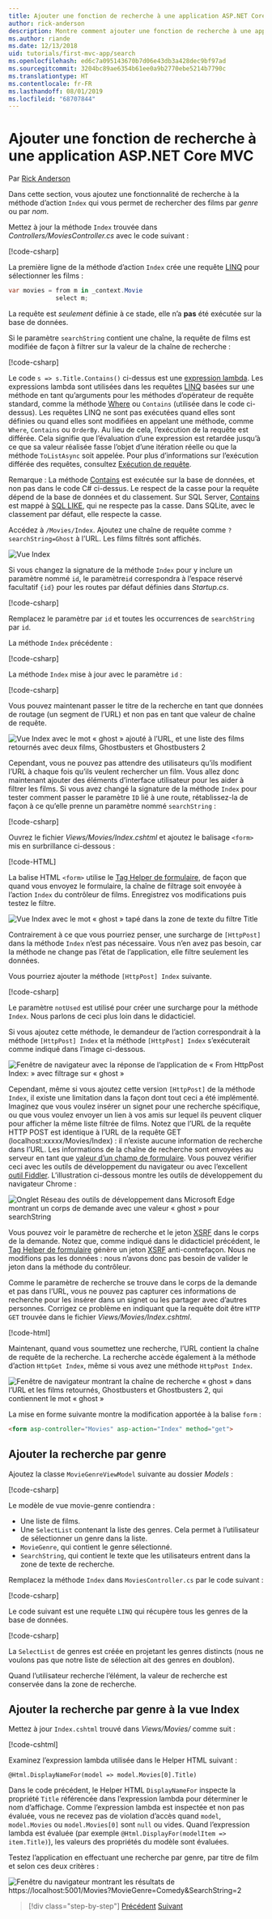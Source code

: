 ```yaml
---
title: Ajouter une fonction de recherche à une application ASP.NET Core MVC
author: rick-anderson
description: Montre comment ajouter une fonction de recherche à une application ASP.NET MVC de base
ms.author: riande
ms.date: 12/13/2018
uid: tutorials/first-mvc-app/search
ms.openlocfilehash: ed6c7a095143670b7d06e43db3a428dec9bf97ad
ms.sourcegitcommit: 3204bc89ae6354b61ee0a9b2770ebe5214b7790c
ms.translationtype: HT
ms.contentlocale: fr-FR
ms.lasthandoff: 08/01/2019
ms.locfileid: "68707844"
---
```

# <a name="add-search-to-an-aspnet-core-mvc-app"></a>Ajouter une fonction de recherche à une application ASP.NET Core MVC

Par [Rick Anderson](https://twitter.com/RickAndMSFT)

Dans cette section, vous ajoutez une fonctionnalité de recherche à la méthode d’action `Index` qui vous permet de rechercher des films par *genre* ou par *nom*.

Mettez à jour la méthode `Index` trouvée dans *Controllers/MoviesController.cs* avec le code suivant :

[!code-csharp[](~/tutorials/first-mvc-app/start-mvc/sample/MvcMovie/Controllers/MoviesController.cs?name=snippet_1stSearch)]

La première ligne de la méthode d’action `Index` crée une requête [LINQ](/dotnet/standard/using-linq) pour sélectionner les films :

```csharp
var movies = from m in _context.Movie
             select m;
```

La requête est *seulement* définie à ce stade, elle n’a **pas** été exécutée sur la base de données.

Si le paramètre `searchString` contient une chaîne, la requête de films est modifiée de façon à filtrer sur la valeur de la chaîne de recherche :

[!code-csharp[](~/tutorials/first-mvc-app/start-mvc/sample/MvcMovie/Controllers/MoviesController.cs?name=snippet_SearchNull2)]

Le code `s => s.Title.Contains()` ci-dessus est une [expression lambda](/dotnet/csharp/programming-guide/statements-expressions-operators/lambda-expressions). Les expressions lambda sont utilisées dans les requêtes [LINQ](/dotnet/standard/using-linq) basées sur une méthode en tant qu’arguments pour les méthodes d’opérateur de requête standard, comme la méthode [Where](/dotnet/api/system.linq.enumerable.where) ou `Contains` (utilisée dans le code ci-dessus). Les requêtes LINQ ne sont pas exécutées quand elles sont définies ou quand elles sont modifiées en appelant une méthode, comme `Where`, `Contains` ou `OrderBy`. Au lieu de cela, l’exécution de la requête est différée.  Cela signifie que l’évaluation d’une expression est retardée jusqu’à ce que sa valeur réalisée fasse l’objet d’une itération réelle ou que la méthode `ToListAsync` soit appelée. Pour plus d’informations sur l’exécution différée des requêtes, consultez [Exécution de requête](/dotnet/framework/data/adonet/ef/language-reference/query-execution).

Remarque : La méthode [Contains](/dotnet/api/system.data.objects.dataclasses.entitycollection-1.contains) est exécutée sur la base de données, et non pas dans le code C# ci-dessus. Le respect de la casse pour la requête dépend de la base de données et du classement. Sur SQL Server, [Contains](/dotnet/api/system.data.objects.dataclasses.entitycollection-1.contains) est mappé à [SQL LIKE](/sql/t-sql/language-elements/like-transact-sql), qui ne respecte pas la casse. Dans SQLite, avec le classement par défaut, elle respecte la casse.

Accédez à `/Movies/Index`. Ajoutez une chaîne de requête comme `?searchString=Ghost` à l’URL. Les films filtrés sont affichés.

![Vue Index](~/tutorials/first-mvc-app/search/_static/ghost.png)

Si vous changez la signature de la méthode `Index` pour y inclure un paramètre nommé `id`, le paramètre`id` correspondra à l’espace réservé facultatif `{id}` pour les routes par défaut définies dans *Startup.cs*.

[!code-csharp[](~/tutorials/first-mvc-app/start-mvc/sample/MvcMovie/Startup.cs?highlight=5&name=snippet_1)]

Remplacez le paramètre par `id` et toutes les occurrences de `searchString` par `id`.

La méthode `Index` précédente :

[!code-csharp[](~/tutorials/first-mvc-app/start-mvc/sample/MvcMovie/Controllers/MoviesController.cs?highlight=1,6,8&name=snippet_1stSearch)]

La méthode `Index` mise à jour avec le paramètre `id` :

[!code-csharp[](~/tutorials/first-mvc-app/start-mvc/sample/MvcMovie/Controllers/MoviesController.cs?highlight=1,6,8&name=snippet_SearchID)]

Vous pouvez maintenant passer le titre de la recherche en tant que données de routage (un segment de l’URL) et non pas en tant que valeur de chaîne de requête.

![Vue Index avec le mot « ghost » ajouté à l’URL, et une liste des films retournés avec deux films, Ghostbusters et Ghostbusters 2](~/tutorials/first-mvc-app/search/_static/g2.png)

Cependant, vous ne pouvez pas attendre des utilisateurs qu’ils modifient l’URL à chaque fois qu’ils veulent rechercher un film. Vous allez donc maintenant ajouter des éléments d’interface utilisateur pour les aider à filtrer les films. Si vous avez changé la signature de la méthode `Index` pour tester comment passer le paramètre `ID` lié à une route, rétablissez-la de façon à ce qu’elle prenne un paramètre nommé `searchString` :

[!code-csharp[](~/tutorials/first-mvc-app/start-mvc/sample/MvcMovie/Controllers/MoviesController.cs?highlight=1,6,8&name=snippet_1stSearch)]

Ouvrez le fichier *Views/Movies/Index.cshtml* et ajoutez le balisage `<form>` mis en surbrillance ci-dessous :

[!code-HTML[](~/tutorials/first-mvc-app/start-mvc/sample/MvcMovie/Views/Movies/IndexForm1.cshtml?highlight=10-16&range=4-21)]

La balise HTML `<form>` utilise le [Tag Helper de formulaire](xref:mvc/views/working-with-forms), de façon que quand vous envoyez le formulaire, la chaîne de filtrage soit envoyée à l’action `Index` du contrôleur de films. Enregistrez vos modifications puis testez le filtre.

![Vue Index avec le mot « ghost » tapé dans la zone de texte du filtre Title](~/tutorials/first-mvc-app/search/_static/filter.png)

Contrairement à ce que vous pourriez penser, une surcharge de `[HttpPost]` dans la méthode `Index` n’est pas nécessaire. Vous n’en avez pas besoin, car la méthode ne change pas l’état de l’application, elle filtre seulement les données.

Vous pourriez ajouter la méthode `[HttpPost] Index` suivante.

[!code-csharp[](~/tutorials/first-mvc-app/start-mvc/sample/MvcMovie/Controllers/MoviesController.cs?highlight=1&name=snippet_SearchPost)]

Le paramètre `notUsed` est utilisé pour créer une surcharge pour la méthode `Index`. Nous parlons de ceci plus loin dans le didacticiel.

Si vous ajoutez cette méthode, le demandeur de l’action correspondrait à la méthode `[HttpPost] Index` et la méthode `[HttpPost] Index` s’exécuterait comme indiqué dans l’image ci-dessous.

![Fenêtre de navigateur avec la réponse de l’application de « From HttpPost Index: » avec filtrage sur « ghost »](~/tutorials/first-mvc-app/search/_static/fo.png)

Cependant, même si vous ajoutez cette version `[HttpPost]` de la méthode `Index`, il existe une limitation dans la façon dont tout ceci a été implémenté. Imaginez que vous voulez insérer un signet pour une recherche spécifique, ou que vous voulez envoyer un lien à vos amis sur lequel ils peuvent cliquer pour afficher la même liste filtrée de films. Notez que l’URL de la requête HTTP POST est identique à l’URL de la requête GET (localhost:xxxxx/Movies/Index) : il n’existe aucune information de recherche dans l’URL. Les informations de la chaîne de recherche sont envoyées au serveur en tant que [valeur d’un champ de formulaire](https://developer.mozilla.org/docs/Learn/HTML/Forms/Sending_and_retrieving_form_data). Vous pouvez vérifier ceci avec les outils de développement du navigateur ou avec l’excellent [outil Fiddler](https://www.telerik.com/fiddler). L’illustration ci-dessous montre les outils de développement du navigateur Chrome :

![Onglet Réseau des outils de développement dans Microsoft Edge montrant un corps de demande avec une valeur « ghost » pour searchString](~/tutorials/first-mvc-app/search/_static/f12_rb.png)

Vous pouvez voir le paramètre de recherche et le jeton [XSRF](xref:security/anti-request-forgery) dans le corps de la demande. Notez que, comme indiqué dans le didacticiel précédent, le [Tag Helper de formulaire](xref:mvc/views/working-with-forms) génère un jeton [XSRF](xref:security/anti-request-forgery) anti-contrefaçon. Nous ne modifions pas les données : nous n’avons donc pas besoin de valider le jeton dans la méthode du contrôleur.

Comme le paramètre de recherche se trouve dans le corps de la demande et pas dans l’URL, vous ne pouvez pas capturer ces informations de recherche pour les insérer dans un signet ou les partager avec d’autres personnes. Corrigez ce problème en indiquant que la requête doit être `HTTP GET` trouvée dans le fichier *Views/Movies/Index.cshtml*.

[!code-html[](~/tutorials/first-mvc-app/start-mvc/sample/MvcMovie22/Views/Movies/IndexGet.cshtml?highlight=12&range=1-23)]

Maintenant, quand vous soumettez une recherche, l’URL contient la chaîne de requête de la recherche. La recherche accède également à la méthode d’action `HttpGet Index`, même si vous avez une méthode `HttpPost Index`.

![Fenêtre de navigateur montrant la chaîne de recherche « ghost » dans l’URL et les films retournés, Ghostbusters et Ghostbusters 2, qui contiennent le mot « ghost »](~/tutorials/first-mvc-app/search/_static/search_get.png)

La mise en forme suivante montre la modification apportée à la balise `form` :

```html
<form asp-controller="Movies" asp-action="Index" method="get">
   ```

## <a name="add-search-by-genre"></a>Ajouter la recherche par genre

Ajoutez la classe `MovieGenreViewModel` suivante au dossier *Models* :

[!code-csharp[](~/tutorials/first-mvc-app/start-mvc/sample/MvcMovie/Models/MovieGenreViewModel.cs)]

Le modèle de vue movie-genre contiendra :

* Une liste de films.
* Une `SelectList` contenant la liste des genres. Cela permet à l’utilisateur de sélectionner un genre dans la liste.
* `MovieGenre`, qui contient le genre sélectionné.
* `SearchString`, qui contient le texte que les utilisateurs entrent dans la zone de texte de recherche.

Remplacez la méthode `Index` dans `MoviesController.cs` par le code suivant :

[!code-csharp[](~/tutorials/first-mvc-app/start-mvc/sample/MvcMovie22/Controllers/MoviesController.cs?name=snippet_SearchGenre)]

Le code suivant est une requête `LINQ` qui récupère tous les genres de la base de données.

[!code-csharp[](~/tutorials/first-mvc-app/start-mvc/sample/MvcMovie22/Controllers/MoviesController.cs?name=snippet_LINQ)]

La `SelectList` de genres est créée en projetant les genres distincts (nous ne voulons pas que notre liste de sélection ait des genres en doublon).

Quand l’utilisateur recherche l’élément, la valeur de recherche est conservée dans la zone de recherche.

## <a name="add-search-by-genre-to-the-index-view"></a>Ajouter la recherche par genre à la vue Index

Mettez à jour `Index.cshtml` trouvé dans *Views/Movies/* comme suit :

[!code-cshtml[](~/tutorials/first-mvc-app/start-mvc/sample/MvcMovie22/Views/Movies/IndexFormGenreNoRating.cshtml?highlight=1,15,16,17,19,28,31,34,37,43)]

Examinez l’expression lambda utilisée dans le Helper HTML suivant :

`@Html.DisplayNameFor(model => model.Movies[0].Title)`

Dans le code précédent, le Helper HTML `DisplayNameFor` inspecte la propriété `Title` référencée dans l’expression lambda pour déterminer le nom d’affichage. Comme l’expression lambda est inspectée et non pas évaluée, vous ne recevez pas de violation d’accès quand `model`, `model.Movies` ou `model.Movies[0]` sont `null` ou vides. Quand l’expression lambda est évaluée (par exemple `@Html.DisplayFor(modelItem => item.Title)`), les valeurs des propriétés du modèle sont évaluées.

Testez l’application en effectuant une recherche par genre, par titre de film et selon ces deux critères :

![Fenêtre du navigateur montrant les résultats de https://localhost:5001/Movies?MovieGenre=Comedy&SearchString=2](~/tutorials/first-mvc-app/search/_static/s2.png)

> [!div class="step-by-step"]
> [Précédent](controller-methods-views.md)
> [Suivant](new-field.md)

